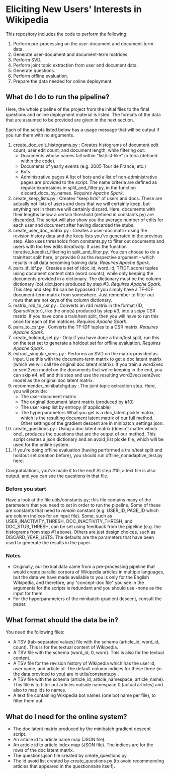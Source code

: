 # Eliciting New Users' Interests in Wikipedia

This repository includes the code to perform the following:

1. Perform pre-processing on the user-document and document-term data.
2. Generate user-document and document-term matrices.
3. Perform SVD.
4. Perform joint topic extraction from user and document data.
5. Generate questions.
6. Perform offline evaluation.
7. Prepare the data needed for online deployment.

## What do I do to run the pipeline?

Here, the whole pipeline of the project from the initial files to the final questions and online deployment material is listed. The formats of the data that are assumed to be provided are given in the next section.

Each of the scripts listed below has a usage message that will be output if you run them with no arguments.

1. create_doc_edit_histograms.py : Creates histograms of document edit count, user edit count, and document length, while filtering out:
   - Documents whose names fall within "list/list-like" criteria (defined within the code).
   - Documents of yearly events (e.g. 2005 Tour de France, etc.)
   - Bots
   - Administrative pages
   A list of bots and a list of non-administrative pages are provided to the script. The name criteria are defined as regular expressions in split_and_filter.py, in the function discard_docs_by_names. *Requires Apache Spark*.
2. create_keep_lists.py : Creates "keep lists" of users and docs. These are actually not lists of users and docs that we will certainly keep, but anything not in them we will certainly discard. Here, documents with their lengths below a certain threshold (defined in constants.py) are discarded. The script will also show you the average number of edits for each user and document after having discarded the stubs.
3. create_user_doc_matrix.py : Creates a user-doc matrix using the revision history data and the keep lists you've generated in the previous step. Also uses thresholds from constants.py to filter out documents and users with too few edits *iteratively*. It uses the function iterative_keeplist_filtering in split_and_filter.py. You can choose to do a train/test split here, or provide 0 as the respective argument - which results in all data becoming training data. *Requires Apache Spark*.
4. pairs_tf_idf.py : Creates a set of (doc_id, word_id, TFIDF_score) tuples using document content data (word counts), while only keeping the documents provided in a dictionary. The dictionary must be the column dictionary (col_dict.json) produced by step #3. *Requires Apache Spark*. This step and step #6 can be bypassed if you simply have a TF-IDF document-term matrix from somewhere. Just remember to filter out rows that are not keys of the column dictionary.
5. matrix_rdd_to_csr.py : Converts an rdd matrix in the format (ID, SparseVector), like the one(s) produced by step #3, into a scipy CSR matrix. If you have done a train/test split, then you will have to run this once for each of the matrices. *Requires Apache Spark*.
6. pairs_to_csr.py : Converts the TF-IDF tuples to a CSR matrix. *Requires Apache Spark*.
7. create_holdout_set.py : Only if you have done a train/test split, run this on the test set to generate a holdout set for offline evaluation. *Requires Apache Spark*.
8. extract_singular_vecs.py : Performs an SVD on the matrix provided as input. Use this with the document-term matrix to get a doc latent matrix (which we will call the original doc latent matrix). If you train a word2vec or sent2vec model on the documents that we're keeping in the end, you can skip #4, #6 and this step and use the resulting word2vec/sent2vec model as the original doc latent matrix.
9. recommender_minibatchgd.py : The joint topic extraction step. Here, you will provide:
    - The user-document matrix
    - The original document latent matrix (produced by #10)
    - The user keep list by entropy (if applicable)
    - The hyperparameters
    What you get is a doc_latent.pickle matrix, which is the resulting document latent matrix of our full method. Other settings of the gradient descent are in minibatch_settings.json.
10. create_questions.py : Using a doc latent matrix (doesn't matter which one), produces the questions that are the output of our method. This script creates a json dictionary and an avoid_list pickle file, which will be used for the online system.
11. If you're doing offline evaluation (having performed a train/test split and holdout set creation before), you should run offline_nonadaptive_test.py here. 

Congratulations, you've made it to the end! At step #10, a text file is also output, and you can see the questions in that file.

### Before you start
Have a look at the file utils/constants.py; this file contains many of the parameters that you need to set in order to run the pipeline. Some of these are constants that need to _remain_ constant (e.g. USER_ID, PAGE_ID which are column indices for an input file). Some, such as USER_INACTIVITY_THRESH, DOC_INACTIVITY_THRESH, and DOC_STUB_THRESH, can be set using feedback from the pipeline (e.g. the histograms from step #1 above). Others are just design choices, such as DISCARD_YEAR_LISTS. The defaults are the parameters that have been used to generate the results in the paper.

### Notes

* Originally, our textual data came from a pre-processing pipeline that would create parallel corpora of Wikipedia articles in multiple languages, but the data we have made available to you is only for the English Wikipedia, and therefore, any "concept-doc file" you see in the arguments for the scripts is redundant and you should use -none as the input for them.
* For the hyperparameters of the minibatch gradient descent, consult the paper.

## What format should the data be in?

You need the following files:
* A TSV (tab-separated values) file with the schema (article_id, word_id, count). This is for the textual content of Wikipedia.
* A TSV file with the schema (word_id, 0, word). This is also for the textual content.
* A TSV file for the revision history of Wikipedia which has the user id, user name, and article id. The default column indices for these three (in the data provided to you) are in utils/constants.py .
* A TSV file with the schema (article_id, article_namespace, article_name). This file is to filter out articles outside namespace 0 (actual articles) and also to map ids to names.
* A text file containing Wikipedia bot names (one bot name per file), to filter them out.

## What do I need for the online system?

* The doc latent matrix produced by the minibatch gradient descent script.
* An article id to article name map (JSON file).
* An article id to article index map (JSON file). The indices are for the rows of the doc latent matrix.
* The questions.json file created by create_questions.py.
* The id avoid list created by create_questions.py (to avoid recommending articles that appeared in the questionnaire itself).
